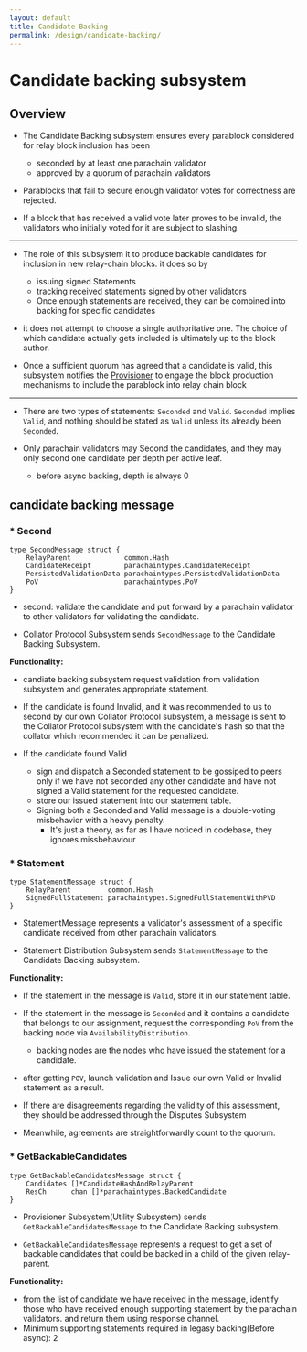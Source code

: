 ```yaml
---
layout: default
title: Candidate Backing
permalink: /design/candidate-backing/
---
```


# Candidate backing subsystem

## Overview

* The Candidate Backing subsystem ensures every parablock considered for relay block inclusion has been
    * seconded by at least one parachain validator
    * approved by a quorum of parachain validators

* Parablocks that fail to secure enough validator votes for correctness are rejected.

* If a block that has received a valid vote later proves to be invalid, the validators who initially voted for it are subject to slashing.

---

* The role of this subsystem it to produce backable candidates for inclusion in new relay-chain blocks.
it does so by
    * issuing signed Statements
    * tracking received statements signed by other validators
    * Once enough statements are received, they can be combined into backing for specific candidates

* it does not attempt to choose a single authoritative one. The choice of which candidate actually gets included is ultimately up to the block author.

* Once a sufficient quorum has agreed that a candidate is valid, this subsystem notifies the [Provisioner](https://paritytech.github.io/polkadot-sdk/book/node/utility/provisioner.html) to engage the block production mechanisms to include the parablock into relay chain block

---
* There are two types of statements: `Seconded` and `Valid`.
`Seconded` implies `Valid`, and nothing should be stated as `Valid` unless its already been `Seconded`.

* Only parachain validators may Second the candidates, and they may only second one candidate per depth per active leaf.
    * before async backing, depth is always 0

 
## candidate backing message
### * Second
```
type SecondMessage struct {
	RelayParent             common.Hash
	CandidateReceipt        parachaintypes.CandidateReceipt
	PersistedValidationData parachaintypes.PersistedValidationData
	PoV                     parachaintypes.PoV
}
```
- second: validate the candidate and put forward by a parachain validator to other validators for validating the candidate.

- Collator Protocol Subsystem sends `SecondMessage` to the Candidate Backing Subsystem.

**Functionality:**
* candiate backing subsystem request validation from validation subsystem and generates appropriate statement.

* If the candidate is found Invalid, and it was recommended to us to second by our own Collator Protocol subsystem, a message is sent to the Collator Protocol subsystem with the candidate's hash so that the collator which recommended it can be penalized.

* If the candidate found Valid
    * sign and dispatch a Seconded statement to be gossiped to peers only if we have not seconded any other candidate and have not signed a Valid statement for the requested candidate. 
    * store our issued statement into our statement table.
    * Signing both a Seconded and Valid message is a double-voting misbehavior with a heavy penalty.
        * It's just a theory, as far as I have noticed in codebase, they ignores missbehaviour

### * Statement
```
type StatementMessage struct {
	RelayParent         common.Hash
	SignedFullStatement parachaintypes.SignedFullStatementWithPVD
}
```
- StatementMessage represents a validator's assessment of a specific candidate received from other parachain validators.

- Statement Distribution Subsystem sends `StatementMessage` to the Candidate Backing subsystem.

**Functionality:**
- If the statement in the message is `Valid`, store it in our statement table.

- If the statement in the message is `Seconded` and it contains a candidate that belongs to our assignment, request the corresponding `PoV` from the backing node via `AvailabilityDistribution`.
    - backing nodes are the nodes who have issued the statement for a candidate. 

- after getting `POV`, launch validation and Issue our own Valid or Invalid statement as a result.

- If there are disagreements regarding the validity of this assessment, they should be addressed through the Disputes Subsystem
- Meanwhile, agreements are straightforwardly count to the quorum.


### * GetBackableCandidates
```
type GetBackableCandidatesMessage struct {
	Candidates []*CandidateHashAndRelayParent
	ResCh      chan []*parachaintypes.BackedCandidate
}
```

- Provisioner Subsystem(Utility Subsystem) sends `GetBackableCandidatesMessage` to the Candidate Backing subsystem.

- `GetBackableCandidatesMessage` represents a request to get a set of backable candidates that could be backed in a child of the given relay-parent.

**Functionality:**
- from the list of candidate we have received in the message, identify those who have received enough supporting statement by the parachain validators. and return them using response channel.
- Minimum supporting statements required in legasy backing(Before async): 2